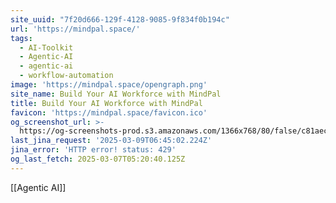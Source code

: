 ```yaml
---
site_uuid: "7f20d666-129f-4128-9085-9f834f0b194c"
url: 'https://mindpal.space/'
tags:
  - AI-Toolkit
  - Agentic-AI
  - agentic-ai
  - workflow-automation
image: 'https://mindpal.space/opengraph.png'
site_name: Build Your AI Workforce with MindPal
title: Build Your AI Workforce with MindPal
favicon: 'https://mindpal.space/favicon.ico'
og_screenshot_url: >-
  https://og-screenshots-prod.s3.amazonaws.com/1366x768/80/false/c81aecaf52bb14081e11e52fbd8c9048b91cabea1446b33d36320ebc2377e4cc.jpeg
last_jina_request: '2025-03-09T06:45:02.224Z'
jina_error: 'HTTP error! status: 429'
og_last_fetch: 2025-03-07T05:20:40.125Z
---
```

[[Agentic AI]]


